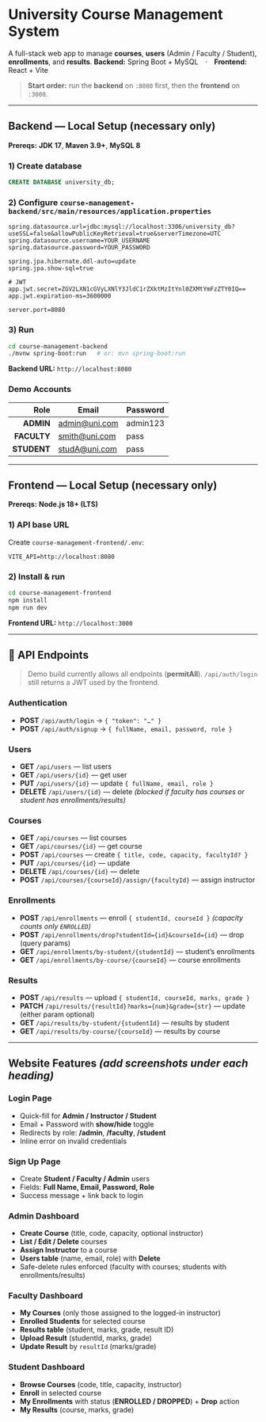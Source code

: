# **University Course Management System**

A full-stack web app to manage **courses**, **users** (Admin / Faculty / Student), **enrollments**, and **results**.
**Backend:** Spring Boot + MySQL · **Frontend:** React + Vite

> **Start order:** run the **backend** on `:8080` first, then the **frontend** on `:3000`.

---

## **Backend — Local Setup (necessary only)**

**Prereqs:** **JDK 17**, **Maven 3.9+**, **MySQL 8**

### **1) Create database**

```sql
CREATE DATABASE university_db;
```

### **2) Configure** `course-management-backend/src/main/resources/application.properties`

```properties
spring.datasource.url=jdbc:mysql://localhost:3306/university_db?useSSL=false&allowPublicKeyRetrieval=true&serverTimezone=UTC
spring.datasource.username=YOUR_USERNAME
spring.datasource.password=YOUR_PASSWORD

spring.jpa.hibernate.ddl-auto=update
spring.jpa.show-sql=true

# JWT
app.jwt.secret=ZGV2LXN1cGVyLXNlY3JldC1rZXktMzItYnl0ZXMtYmFzZTY0IQ==
app.jwt.expiration-ms=3600000

server.port=8080
```

### **3) Run**

```bash
cd course-management-backend
./mvnw spring-boot:run   # or: mvn spring-boot:run
```

**Backend URL:** `http://localhost:8080`

### **Demo Accounts**

|    **Role** | **Email**                             | **Password** |
| ----------: | ------------------------------------- | ------------ |
|   **ADMIN** | [admin@uni.com](mailto:admin@uni.com) | admin123     |
| **FACULTY** | [smith@uni.com](mailto:smith@uni.com) | pass         |
| **STUDENT** | [studA@uni.com](mailto:studA@uni.com) | pass         |

---

## **Frontend — Local Setup (necessary only)**

**Prereqs:** **Node.js 18+ (LTS)**

### **1) API base URL**

Create `course-management-frontend/.env`:

```env
VITE_API=http://localhost:8080
```

### **2) Install & run**

```bash
cd course-management-frontend
npm install
npm run dev
```

**Frontend URL:** `http://localhost:3000`

---

## **📡 API Endpoints**

> Demo build currently allows all endpoints (**permitAll**). `/api/auth/login` still returns a JWT used by the frontend.

### **Authentication**

* **POST** `/api/auth/login` → `{ "token": "…" }`
* **POST** `/api/auth/signup` → `{ fullName, email, password, role }`

### **Users**

* **GET** `/api/users` — list users
* **GET** `/api/users/{id}` — get user
* **PUT** `/api/users/{id}` — update `{ fullName, email, role }`
* **DELETE** `/api/users/{id}` — delete *(blocked if faculty has courses or student has enrollments/results)*

### **Courses**

* **GET** `/api/courses` — list courses
* **GET** `/api/courses/{id}` — get course
* **POST** `/api/courses` — create `{ title, code, capacity, facultyId? }`
* **PUT** `/api/courses/{id}` — update
* **DELETE** `/api/courses/{id}` — delete
* **POST** `/api/courses/{courseId}/assign/{facultyId}` — assign instructor

### **Enrollments**

* **POST** `/api/enrollments` — enroll `{ studentId, courseId }` *(capacity counts only `ENROLLED`)*
* **POST** `/api/enrollments/drop?studentId={id}&courseId={id}` — drop (query params)
* **GET** `/api/enrollments/by-student/{studentId}` — student’s enrollments
* **GET** `/api/enrollments/by-course/{courseId}` — course enrollments

### **Results**

* **POST** `/api/results` — upload `{ studentId, courseId, marks, grade }`
* **PATCH** `/api/results/{resultId}?marks={num}&grade={str}` — update (either param optional)
* **GET** `/api/results/by-student/{studentId}` — results by student
* **GET** `/api/results/by-course/{courseId}` — results by course

---

## **Website Features** *(add screenshots under each heading)*

### **Login Page**

* Quick-fill for **Admin / Instructor / Student**
* Email + Password with **show/hide** toggle
* Redirects by role: **/admin**, **/faculty**, **/student**
* Inline error on invalid credentials

### **Sign Up Page**

* Create **Student / Faculty / Admin** users
* Fields: **Full Name, Email, Password, Role**
* Success message + link back to login

### **Admin Dashboard**

* **Create Course** (title, code, capacity, optional instructor)
* **List / Edit / Delete** courses
* **Assign Instructor** to a course
* **Users table** (name, email, role) with **Delete**
* Safe-delete rules enforced (faculty with courses; students with enrollments/results)

### **Faculty Dashboard**

* **My Courses** (only those assigned to the logged-in instructor)
* **Enrolled Students** for selected course
* **Results table** (student, marks, grade, result ID)
* **Upload Result** (studentId, marks, grade)
* **Update Result** by `resultId` (marks/grade)

### **Student Dashboard**

* **Browse Courses** (code, title, capacity, instructor)
* **Enroll** in selected course
* **My Enrollments** with status (**ENROLLED / DROPPED**) + **Drop** action
* **My Results** (course, marks, grade)
